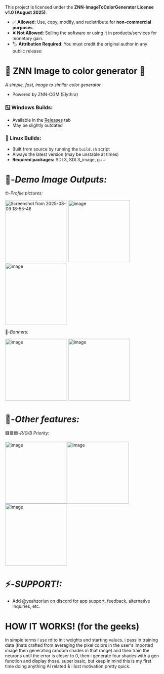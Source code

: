 This project is licensed under the **ZNN-ImageToColorGenerator License v1.0 (August 2025)**.

- ✅ **Allowed**: Use, copy, modify, and redistribute for **non-commercial purposes**.  
- ❌ **Not Allowed**: Selling the software or using it in products/services for monetary gain.  
- 🏷 **Attribution Required**: You must credit the original author in any public release: 

# 🌸 ZNN Image to color generator 🌸
*A simple, fast, image to similar color generator*
- Powered by ZNN-CGM (Elythra)

### 🪟 Windows Builds:
- Available in the [Releases](https://github.com/zoriun/ZNN-ImageToColorGenerator/releases) tab  
- May be slightly outdated

### 🐧 Linux Builds:
- Built from source by running the `build.sh` script  
- Always the latest version (may be unstable at times)  
- **Required packages:** SDL3, SDL3_image, g++

# 💝-*Demo Image Outputs:*

🤓-*Profile pictures:*

<img width="200" height="200" alt="Screenshot from 2025-08-09 18-55-48" src="https://github.com/user-attachments/assets/4be054be-200c-4bf4-a5c5-9aff2f43c398" /> <img width="200" height="200" alt="image" src="https://github.com/user-attachments/assets/8941ed13-cace-44fe-9aa6-4038d828ecf8" /> <img width="200" height="200" alt="image" src="https://github.com/user-attachments/assets/2cdd2fd4-e96c-423a-816b-4dbdaa43bbb1" />

💌-*Banners:*

<img width="200" height="200" alt="image" src="https://github.com/user-attachments/assets/a467f4f2-1de7-4f96-b5c1-fed4f6f66c58" /> <img width="200" height="200" alt="image" src="https://github.com/user-attachments/assets/8de611f6-febe-4c07-b0f9-f34fc7582110" />

# 📜-*Other features:*

🟥🟩🟦-*R/G/B Priority:*

<img width="200" height="200" alt="image" src="https://github.com/user-attachments/assets/695d9a52-baf7-484d-b681-daca7b5ec062" /><img width="200" height="200" alt="image" src="https://github.com/user-attachments/assets/f88c5ea1-a225-4aef-ae3a-e3c481ed1543" /><img width="200" height="200" alt="image" src="https://github.com/user-attachments/assets/4c562dd5-6784-4e29-b7c7-a2656c334945" />

# ⚡️-*SUPPORT!:*
- Add @yeahzoriun on discord for app support, feedback, alternative inquiries, etc.

# HOW IT WORKS! (for the geeks)
in simple terms i use rd to init weights and starting values, i pass in training data (thats crafted from averaging the pixel colors in the user's imported image then generating random shades in that range) and then train the neurons until the error is closer to 0, then i generate four shades with a gen function and display those.
super basic, but keep in mind this is my first time doing anything AI related & i lost motivation pretty quick.
